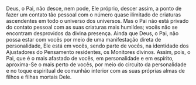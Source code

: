 ﻿Deus, o Pai, não desce, nem pode, Ele próprio, descer assim, a ponto de fazer um contato tão pessoal com o número quase ilimitado de criaturas ascendentes em todo o universo dos universos. Mas o Pai não está privado do contato pessoal com as suas criaturas mais humildes; vocês não se encontram desprovidos da divina presença. Ainda que Deus, o Pai, não possa estar com vocês por meio de uma manifestação direta de personalidade, Ele está em vocês, sendo parte de vocês, na identidade dos Ajustadores do Pensamento residentes, os Monitores divinos. Assim, pois, o Pai, que é o mais afastado de vocês, em personalidade e em espírito, aproxima-Se o mais perto de vocês, por meio do circuito da personalidade e no toque espiritual de comunhão interior com as suas próprias almas de filhos e filhas mortais Dele.